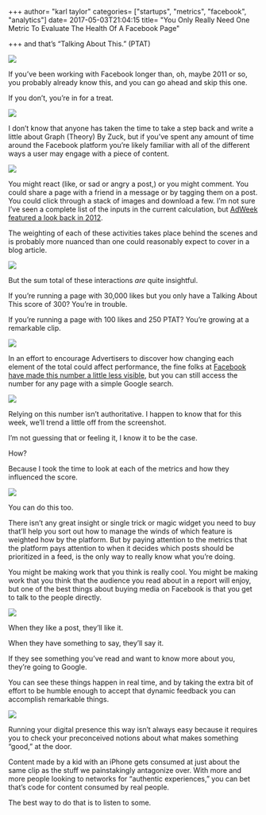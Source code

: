 +++
author= "karl taylor"
categories= ["startups", "metrics", "facebook", "analytics"]
date= 2017-05-03T21:04:15
title= "You Only Really Need One Metric To Evaluate The Health Of A Facebook Page"

+++
and that’s “Talking About This.” (PTAT)

  ![](https://raw.githubusercontent.com/karljtaylor/kjt/blog/content/assets/90632-1oyub4gxswh12lbkzaai6eg.png)  


 If you’ve been working with Facebook longer than, oh, maybe 2011 or so, you probably already know this, and you can go ahead and skip this one.

 If you don’t, you’re in for a treat.

  ![](https://raw.githubusercontent.com/karljtaylor/kjt/blog/content/assets/d78b5-1z0cp1c0vxijzq_tfsyp6qg.jpeg)  


 I don’t know that anyone has taken the time to take a step back and write a little about Graph (Theory) By Zuck, but if you’ve spent any amount of time around the Facebook platform you’re likely familiar with all of the different ways a user may engage with a piece of content.

  ![](https://raw.githubusercontent.com/karljtaylor/kjt/blog/content/assets/fb871-1rdmttkrmziitgnwogwgc4a.jpeg)  


 You might react (like, or sad or angry a post,) or you might comment. You could share a page with a friend in a message or by tagging them on a post. You could click through a stack of images and download a few. I’m not sure I’ve seen a complete list of the inputs in the current calculation, but [AdWeek featured a look back in 2012](http://www.adweek.com/digital/people-talking-about-this-defined/).

 The weighting of each of these activities takes place behind the scenes and is probably more nuanced than one could reasonably expect to cover in a blog article.

  ![](https://raw.githubusercontent.com/karljtaylor/kjt/blog/content/assets/0dc9b-1pwlcxjojq5sstyofl9fr6q.jpeg)  


 But the sum total of these interactions *are* quite insightful.

 If you’re running a page with 30,000 likes but you only have a Talking About This score of 300? You’re in trouble.

 If you’re running a page with 100 likes and 250 PTAT? You’re growing at a remarkable clip.

  ![](https://raw.githubusercontent.com/karljtaylor/kjt/blog/content/assets/3804a-11w_ra1cfalqqmwldzzkjgg.jpeg)  


 In an effort to encourage Advertisers to discover how changing each element of the total could affect performance, the fine folks at [Facebook have made this number a little less visible](http://wikimotive.com/wikiblog/people-talking-about-this-facebook/), but you can still access the number for any page with a simple Google search.

  ![](https://raw.githubusercontent.com/karljtaylor/kjt/blog/content/assets/5924c-1elndirhroslelxgtix5yea.png)  


 Relying on this number isn’t authoritative. I happen to know that for this week, we’ll trend a little off from the screenshot.

 I’m not guessing that or feeling it, I know it to be the case.

 How?

 Because I took the time to look at each of the metrics and how they influenced the score.

  ![](https://raw.githubusercontent.com/karljtaylor/kjt/blog/content/assets/17845-1vsujtgoced3yytwlgsmtlg.jpeg)  


 You can do this too.

 There isn’t any great insight or single trick or magic widget you need to buy that’ll help you sort out how to manage the winds of which feature is weighted how by the platform. But by paying attention to the metrics that the platform pays attention to when it decides which posts should be prioritized in a feed, is the only way to really know what you’re doing.

 You might be making work that you think is really cool. You might be making work that you think that the audience you read about in a report will enjoy, but one of the best things about buying media on Facebook is that you get to talk to the people directly.

  ![](https://raw.githubusercontent.com/karljtaylor/kjt/blog/content/assets/e4d73-17lrpbqcgez7tnn78ritprq.jpeg)  


 When they like a post, they’ll like it.

 When they have something to say, they’ll say it.

 If they see something you’ve read and want to know more about you, they’re going to Google.

 You can see these things happen in real time, and by taking the extra bit of effort to be humble enough to accept that dynamic feedback you can accomplish remarkable things.

  ![](https://raw.githubusercontent.com/karljtaylor/kjt/blog/content/assets/1a092-14zdze_yu0qy0sp3yrewnhq.jpeg)  


 Running your digital presence this way isn’t always easy because it requires you to check your preconceived notions about what makes something “good,” at the door.

 Content made by a kid with an iPhone gets consumed at just about the same clip as the stuff we painstakingly antagonize over. With more and more people looking to networks for “authentic experiences,” you can bet that’s code for content consumed by real people.

 The best way to do that is to listen to some.
